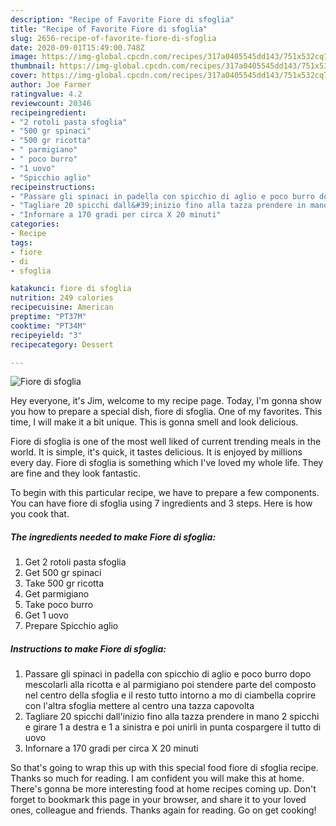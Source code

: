 ```yaml
---
description: "Recipe of Favorite Fiore di sfoglia"
title: "Recipe of Favorite Fiore di sfoglia"
slug: 2656-recipe-of-favorite-fiore-di-sfoglia
date: 2020-09-01T15:49:00.748Z
image: https://img-global.cpcdn.com/recipes/317a0405545dd143/751x532cq70/fiore-di-sfoglia-recipe-main-photo.jpg
thumbnail: https://img-global.cpcdn.com/recipes/317a0405545dd143/751x532cq70/fiore-di-sfoglia-recipe-main-photo.jpg
cover: https://img-global.cpcdn.com/recipes/317a0405545dd143/751x532cq70/fiore-di-sfoglia-recipe-main-photo.jpg
author: Joe Farmer
ratingvalue: 4.2
reviewcount: 20346
recipeingredient:
- "2 rotoli pasta sfoglia"
- "500 gr spinaci"
- "500 gr ricotta"
- " parmigiano"
- " poco burro"
- "1 uovo"
- "Spicchio aglio"
recipeinstructions:
- "Passare gli spinaci in padella con spicchio di aglio e poco burro dopo mescolarli alla ricotta e al parmigiano poi stendere parte del composto nel centro della sfoglia e il resto tutto intorno a mo di ciambella coprire con l&#39;altra sfoglia mettere al centro una tazza capovolta"
- "Tagliare 20 spicchi dall&#39;inizio fino alla tazza prendere in mano 2 spicchi e girare 1 a destra e 1 a sinistra e poi unirli in punta cospargere il tutto di uovo"
- "Infornare a 170 gradi per circa X 20 minuti"
categories:
- Recipe
tags:
- fiore
- di
- sfoglia

katakunci: fiore di sfoglia 
nutrition: 249 calories
recipecuisine: American
preptime: "PT37M"
cooktime: "PT34M"
recipeyield: "3"
recipecategory: Dessert

---
```



![Fiore di sfoglia](https://img-global.cpcdn.com/recipes/317a0405545dd143/751x532cq70/fiore-di-sfoglia-recipe-main-photo.jpg)

Hey everyone, it's Jim, welcome to my recipe page. Today, I'm gonna show you how to prepare a special dish, fiore di sfoglia. One of my favorites. This time, I will make it a bit unique. This is gonna smell and look delicious.

Fiore di sfoglia is one of the most well liked of current trending meals in the world. It is simple, it's quick, it tastes delicious. It is enjoyed by millions every day. Fiore di sfoglia is something which I've loved my whole life. They are fine and they look fantastic.




To begin with this particular recipe, we have to prepare a few components. You can have fiore di sfoglia using 7 ingredients and 3 steps. Here is how you cook that.

<!--inarticleads1-->

##### The ingredients needed to make Fiore di sfoglia:

1. Get 2 rotoli pasta sfoglia
1. Get 500 gr spinaci
1. Take 500 gr ricotta
1. Get  parmigiano
1. Take  poco burro
1. Get 1 uovo
1. Prepare Spicchio aglio




<!--inarticleads2-->

##### Instructions to make Fiore di sfoglia:

1. Passare gli spinaci in padella con spicchio di aglio e poco burro dopo mescolarli alla ricotta e al parmigiano poi stendere parte del composto nel centro della sfoglia e il resto tutto intorno a mo di ciambella coprire con l&#39;altra sfoglia mettere al centro una tazza capovolta
1. Tagliare 20 spicchi dall&#39;inizio fino alla tazza prendere in mano 2 spicchi e girare 1 a destra e 1 a sinistra e poi unirli in punta cospargere il tutto di uovo
1. Infornare a 170 gradi per circa X 20 minuti




So that's going to wrap this up with this special food fiore di sfoglia recipe. Thanks so much for reading. I am confident you will make this at home. There's gonna be more interesting food at home recipes coming up. Don't forget to bookmark this page in your browser, and share it to your loved ones, colleague and friends. Thanks again for reading. Go on get cooking!
